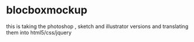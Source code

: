 # blocboxmockup
this is taking the photoshop , sketch and illustrator versions and translating them into html5/css/jquery

